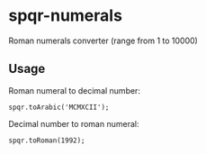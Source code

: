 # spqr-numerals

Roman numerals converter (range from 1 to 10000)
## Usage

Roman numeral to decimal number:
```
spqr.toArabic('MCMXCII');
```
Decimal number to roman numeral:
```
spqr.toRoman(1992);
```